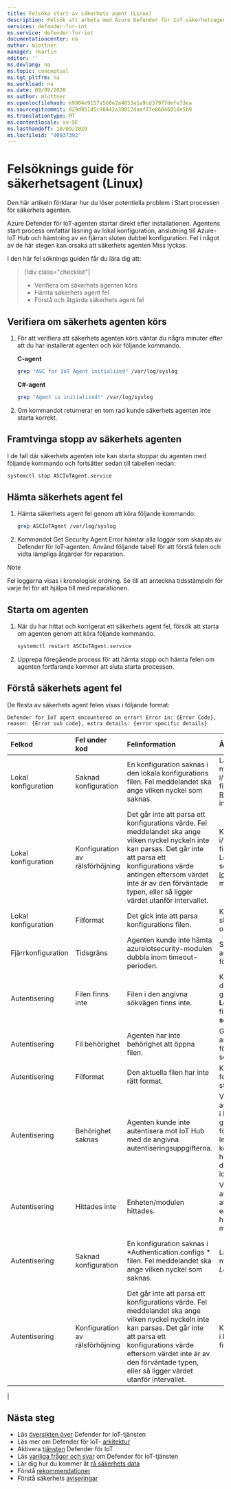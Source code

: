 ```yaml
---
title: Felsöka start av säkerhets agent (Linux)
description: Felsök att arbeta med Azure Defender för IoT-säkerhetsagenter för Linux.
services: defender-for-iot
ms.service: defender-for-iot
documentationcenter: na
author: mlottner
manager: rkarlin
editor: ''
ms.devlang: na
ms.topic: conceptual
ms.tgt_pltfrm: na
ms.workload: na
ms.date: 09/09/2020
ms.author: mlottner
ms.openlocfilehash: e9904e9157a560e2a4853a1a9cd37977defe73ea
ms.sourcegitcommit: 829d951d5c90442a38012daaf77e86046018e5b9
ms.translationtype: MT
ms.contentlocale: sv-SE
ms.lasthandoff: 10/09/2020
ms.locfileid: "90937392"
---
```

# <a name="security-agent-troubleshoot-guide-linux"></a>Felsöknings guide för säkerhetsagent (Linux)

Den här artikeln förklarar hur du löser potentiella problem i Start processen för säkerhets agenten.

Azure Defender för IoT-agenten startar direkt efter installationen. Agentens start process omfattar läsning av lokal konfiguration, anslutning till Azure-IoT Hub och hämtning av en fjärran sluten dubbel konfiguration. Fel i något av de här stegen kan orsaka att säkerhets agenten Miss lyckas.

I den här fel söknings guiden får du lära dig att:

> [!div class="checklist"]
> * Verifiera om säkerhets agenten körs
> * Hämta säkerhets agent fel
> * Förstå och åtgärda säkerhets agent fel

## <a name="validate-if-the-security-agent-is-running"></a>Verifiera om säkerhets agenten körs

1. För att verifiera att säkerhets agenten körs väntar du några minuter efter att du har installerat agenten och kör följande kommando.
     <br>

    **C-agent**

    ```bash
    grep "ASC for IoT Agent initialized" /var/log/syslog
    ```

    **C#-agent**

    ```bash
    grep "Agent is initialized!" /var/log/syslog
    ```

1. Om kommandot returnerar en tom rad kunde säkerhets agenten inte starta korrekt.

## <a name="force-stop-the-security-agent"></a>Framtvinga stopp av säkerhets agenten

I de fall där säkerhets agenten inte kan starta stoppar du agenten med följande kommando och fortsätter sedan till tabellen nedan:

```bash
systemctl stop ASCIoTAgent.service
```

## <a name="get-security-agent-errors"></a>Hämta säkerhets agent fel

1. Hämta säkerhets agent fel genom att köra följande kommando:

    ```bash
    grep ASCIoTAgent /var/log/syslog
    ```

1. Kommandot Get Security Agent Error hämtar alla loggar som skapats av Defender för IoT-agenten. Använd följande tabell för att förstå felen och vidta lämpliga åtgärder för reparation.

> [!Note]
> Fel loggarna visas i kronologisk ordning. Se till att anteckna tidsstämpeln för varje fel för att hjälpa till med reparationen.

## <a name="restart-the-agent"></a>Starta om agenten

1. När du har hittat och korrigerat ett säkerhets agent fel, försök att starta om agenten genom att köra följande kommando.

    ```bash
    systemctl restart ASCIoTAgent.service
    ```

1. Upprepa föregående process för att hämta stopp och hämta felen om agenten fortfarande kommer att sluta starta processen.

## <a name="understand-security-agent-errors"></a>Förstå säkerhets agent fel

De flesta av säkerhets agent felen visas i följande format:

```
Defender for IoT agent encountered an error! Error in: {Error Code}, reason: {Error sub code}, extra details: {error specific details}
```

| Felkod | Fel under kod | Felinformation | Åtgärda C | Åtgärda C # |
|:-----------|:---------------|:--------|:------------|:------------|
| Lokal konfiguration | Saknad konfiguration | En konfiguration saknas i den lokala konfigurations filen. Fel meddelandet ska ange vilken nyckel som saknas. | Lägg till den saknade nyckeln i/var/LocalConfiguration.jsi filen, se [CS-localconfig-Reference](azure-iot-security-local-configuration-c.md) för mer information.| Lägg till den saknade nyckeln i General.config-filen, se [c#-localconfig-Reference](azure-iot-security-local-configuration-csharp.md) för mer information. |
| Lokal konfiguration | Konfiguration av rälsförhöjning | Det går inte att parsa ett konfigurations värde. Fel meddelandet ska ange vilken nyckel nyckeln inte kan parsas. Det går inte att parsa ett konfigurations värde antingen eftersom värdet inte är av den förväntade typen, eller så ligger värdet utanför intervallet. | Korrigera värdet för nyckeln i/var/LocalConfiguration.jspå filen så att den matchar LocalConfiguration-schemat, se [c#-localconfig-Reference](azure-iot-security-local-configuration-csharp.md) för mer information. |  Korrigera värdet för nyckeln i General.config-filen så att den matchar schemat, se [CS-localconfig-Reference](azure-iot-security-local-configuration-c.md) för mer information.|
| Lokal konfiguration | Filformat | Det gick inte att parsa konfigurations filen. | Konfigurations filen är skadad, ladda ned agenten och installera den igen. | |
| Fjärrkonfiguration | Tidsgräns | Agenten kunde inte hämta azureiotsecurity-modulen dubbla inom timeout-perioden. | Se till att konfiguration av autentisering är korrekt och försök igen. | Agenten kunde inte hämta azureiotsecurity-modulen dubbla inom timeout-perioden. | Se till att konfiguration av autentisering är korrekt och försök igen. |
| Autentisering | Filen finns inte | Filen i den angivna sökvägen finns inte. | Kontrol lera att filen finns på den angivna sökvägen eller gå till **LocalConfiguration.jspå** filen och ändra sökvägen till **sökvägen** . | Kontrol lera att filen finns på den angivna sökvägen eller gå till **Authentication.config** -filen och ändra **sökvägen för Sök** vägs konfigurationen.|
| Autentisering | Fil behörighet | Agenten har inte behörighet att öppna filen. | Ge **asciotagent** -användaren Läs behörighet för filen på den angivna sökvägen. | Se till att filen är tillgänglig. |
| Autentisering | Filformat | Den aktuella filen har inte rätt format. | Kontrol lera att filen har rätt format. De filtyper som stöds är. pfx och. pem. | Kontrol lera att filen är en giltig certifikat fil. |
| Autentisering | Behörighet saknas | Agenten kunde inte autentisera mot IoT Hub med de angivna autentiseringsuppgifterna. | Verifiera autentiseringsinställningarna i LocalConfiguration-filen, gå igenom konfigurationen för autentisering och kontrol lera att alla detaljer är korrekta. kontrol lera att hemligheten i filen matchar den autentiserade identiteten. | Verifiera autentiseringsinställningarna i Authentication.config, gå igenom konfigurationen för autentisering och kontrol lera att alla detaljer är korrekta. kontrol lera sedan att hemligheten i filen matchar den autentiserade identiteten.
| Autentisering | Hittades inte | Enheten/modulen hittades. | Verifiera autentisering av autentisering – kontrol lera att värd namnet är rätt, att enheten finns i IoT Hub och har en azureiotsecurity-modul. |  Verifiera autentisering av autentisering – kontrol lera att värd namnet är rätt, att enheten finns i IoT Hub och har en azureiotsecurity-modul. |
| Autentisering | Saknad konfiguration | En konfiguration saknas i *Authentication.configs * filen. Fel meddelandet ska ange vilken nyckel som saknas. | Lägg till den saknade nyckeln i *LocalConfiguration.jsi* filen.| Lägg till den saknade nyckeln i *Authentication.config* -filen, se [c#-localconfig-Reference](azure-iot-security-local-configuration-csharp.md) för mer information. |
| Autentisering | Konfiguration av rälsförhöjning | Det går inte att parsa ett konfigurations värde. Fel meddelandet ska ange vilken nyckel nyckeln inte kan parsas. Det går inte att parsa ett konfigurations värde eftersom värdet inte är av den förväntade typen, eller så ligger värdet utanför intervallet. |Korrigera värdet för nyckeln i **LocalConfiguration.jsi** filen. |Korrigera värdet för nyckeln i **Authentication.config** -filen för att matcha schemat, se [CS-localconfig-Reference](azure-iot-security-local-configuration-c.md) för mer information.|
|

## <a name="next-steps"></a>Nästa steg

- Läs [översikten över](overview.md) Defender for IoT-tjänsten
- Läs mer om Defender för IoT- [arkitektur](architecture.md)
- Aktivera [tjänsten](quickstart-onboard-iot-hub.md) Defender för IoT
- Läs [vanliga frågor och svar](resources-frequently-asked-questions.md) om Defender för IoT-tjänsten
- Lär dig hur du kommer åt [rå säkerhets data](how-to-security-data-access.md)
- Förstå [rekommendationer](concept-recommendations.md)
- Förstå säkerhets [aviseringar](concept-security-alerts.md)
